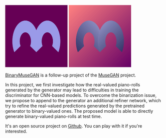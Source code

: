<div>
<img class="hide-on-hover" src="figs/logo_bmusegan.png" alt="logo" width="200" height="200" style="margin-left:0 margin-right:0"/>
<img class="show-on-hover" src="figs/logo.png" alt="logo" width="200" height="200" style="margin-left:0 margin-right:0"/>
<div>

[BinaryMuseGAN](https://salu133445.github.io/bmusegan/) is a follow-up project
of the [MuseGAN](https://salu133445.github.io/musegan/) project.

In this project, we first investigate how the real-valued piano-rolls generated
by the generator may lead to difficulties in training the discriminator for
CNN-based models. To overcome the binarization issue, we propose to append to
the generator an additional refiner network, which try to refine the real-valued
predictions generated by the pretrained generator to binary-valued ones. The
proposed model is able to directly generate binary-valued piano-rolls at test
time.

It's an open source project on [Github](https://github.com/salu133445/bmusegan).
You can play with it if you're interested.
